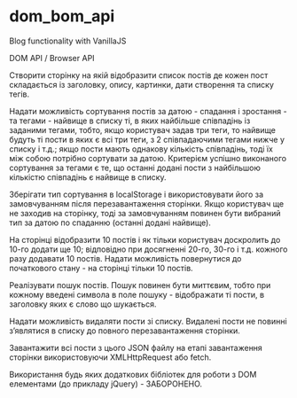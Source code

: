 # dom_bom_api
Blog functionality with VanillaJS

DOM API / Browser API

Створити сторінку на якій відобразити список постів де кожен пост складається із заголовку, опису, картинки, дати створення та списку тегів.

Надати можливість сортування постів за датою - спадання і зростання - та тегами - найвище в списку ті, в яких найбільше співпадінь із заданими тегами, тобто, якщо користувач задав три теги, то найвище будуть ті пости в яких є всі три теги, з 2 співпадаючими тегами нижче у списку і т.д.; якщо пости мають однакову кількість співпадінь, тоді їх між собою потрібно сортувати за датою. Критерієм успішно виконаного сортування за тегами є те, що останні додані пости з найбільшою кількістю співпадінь є найвище в списку.

Зберігати тип сортування в localStorage і використовувати його за замовчуванням після перезавантаження сторінки. Якщо користувач ще не заходив на сторінку, тоді за замовчуванням повинен бути вибраний тип за датою по спаданню (останні додані найвище).

На сторінці відобразити 10 постів і як тільки користувач доскролить до 10-го додати ще 10; відповідно при досягненні 20-го, 30-го і т.д. кожного разу додавати 10 постів. Надати можливість повернутися до початкового стану - на сторінці тільки 10 постів.

Реалізувати пошук постів. Пошук повинен бути миттєвим, тобто при кожному введені символа в поле пошуку - відображати ті пости, в заголовку яких є слово що шукається.

Надати можливість видаляти пости зі списку. Видалені пости не повинні з’являтися в списку до повного перезавантаження сторінки.

Завантажити всі пости з цього JSON файлу на етапі завантаження сторінки використовуючи XMLHttpRequest або fetch.

Використання будь яких додаткових бібліотек для роботи з DOM елементами (до прикладу jQuery) - ЗАБОРОНЕНО.
